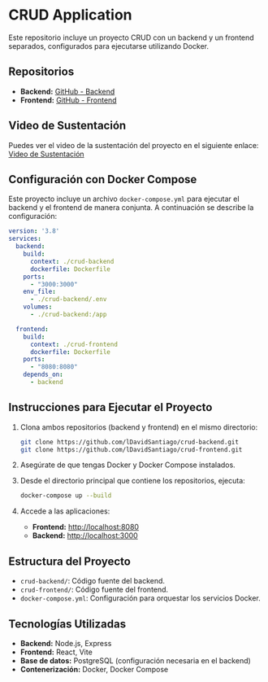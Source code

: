 # CRUD Application

Este repositorio incluye un proyecto CRUD con un backend y un frontend separados, configurados para ejecutarse utilizando Docker.

## Repositorios

- **Backend:** [GitHub - Backend](https://github.com/lDavidSantiago/crud-backend)
- **Frontend:** [GitHub - Frontend](https://github.com/lDavidSantiago/crud-frontend)

## Video de Sustentación

Puedes ver el video de la sustentación del proyecto en el siguiente enlace:
[Video de Sustentación](https://www.youtube.com/watch?v=aCPlL7aPEIQ&t=24s&ab_channel=WILLIAMALEXANDERFRANCOOTERO)

## Configuración con Docker Compose

Este proyecto incluye un archivo `docker-compose.yml` para ejecutar el backend y el frontend de manera conjunta. A continuación se describe la configuración:

```yaml
version: '3.8'
services:
  backend:
    build:
      context: ./crud-backend
      dockerfile: Dockerfile
    ports:
      - "3000:3000"
    env_file:
      - ./crud-backend/.env
    volumes:
      - ./crud-backend:/app

  frontend:
    build:
      context: ./crud-frontend
      dockerfile: Dockerfile
    ports:
      - "8080:8080"
    depends_on:
      - backend
```

## Instrucciones para Ejecutar el Proyecto

1. Clona ambos repositorios (backend y frontend) en el mismo directorio:
   ```bash
   git clone https://github.com/lDavidSantiago/crud-backend.git
   git clone https://github.com/lDavidSantiago/crud-frontend.git
   ```

2. Asegúrate de que tengas Docker y Docker Compose instalados.

3. Desde el directorio principal que contiene los repositorios, ejecuta:
   ```bash
   docker-compose up --build
   ```

4. Accede a las aplicaciones:
   - **Frontend:** [http://localhost:8080](http://localhost:8080)
   - **Backend:** [http://localhost:3000](http://localhost:3000)

## Estructura del Proyecto

- `crud-backend/`: Código fuente del backend.
- `crud-frontend/`: Código fuente del frontend.
- `docker-compose.yml`: Configuración para orquestar los servicios Docker.

## Tecnologías Utilizadas

- **Backend:** Node.js, Express
- **Frontend:** React, Vite
- **Base de datos:** PostgreSQL (configuración necesaria en el backend)
- **Contenerización:** Docker, Docker Compose

